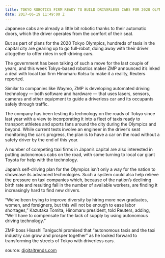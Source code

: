 ```yaml
---
title: TOKYO ROBOTICS FIRM READY TO BUILD DRIVERLESS CABS FOR 2020 OLYMPICS
date: 2017-06-19 11:49:00 Z
---
```


Japanese cabs are already a little bit robotic thanks to their automatic doors, which the driver operates from the comfort of their seat.

But as part of plans for the 2020 Tokyo Olympics, hundreds of taxis in the capital city are gearing up to go full-robot, doing away with their driver altogether to offer rides in self-driving cars.

The government has been talking of such a move for the last couple of years, and this week Tokyo-based robotics maker ZMP announced it’s inked a deal with local taxi firm Hinomaru Kotsu to make it a reality, Reuters reported.

Similar to companies like Waymo, ZMP is developing automated driving technology — both software and hardware — that uses lasers, sensors, cameras and other equipment to guide a driverless car and its occupants safely through traffic.

The company has been testing its technology on the roads of Tokyo since last year with a view to incorporating it into a fleet of taxis ready to transport athletes and sports fans around the city during the Olympics and beyond. While current tests involve an engineer in the driver’s seat monitoring the car’s progress, the plan is to have a car on the road without a safety driver by the end of this year.

A number of competing taxi firms in Japan’s capital are also interested in putting autonomous cabs on the road, with some turning to local car giant Toyota for help with the technology.

Japan’s self-driving plan for the Olympics isn’t only a way for the nation to showcase its advanced technologies. Such a system could also help relieve the pressure on taxi companies which, because of the nation’s declining birth rate and resulting fall in the number of available workers, are finding it increasingly hard to find new drivers.

“We’ve been trying to improve diversity by hiring more new graduates, women, and foreigners, but this will not be enough to ease labor shortages,” Kazutaka Tomita, Hinomaru president, told Reuters, adding, “We’ll have to compensate for the lack of supply by using autonomous driving technology.”

ZMP boss Hisashi Taniguchi promised that “autonomous taxis and the taxi industry can grow and prosper together” as he looked forward to transforming the streets of Tokyo with driverless cars.

source: [digitaltrends.com](http://digitaltrends.com)